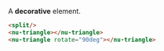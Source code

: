 A **decorative** element.

```html
<split/>
<nu-triangle></nu-triangle>
<nu-triangle rotate="90deg"></nu-triangle>
```
